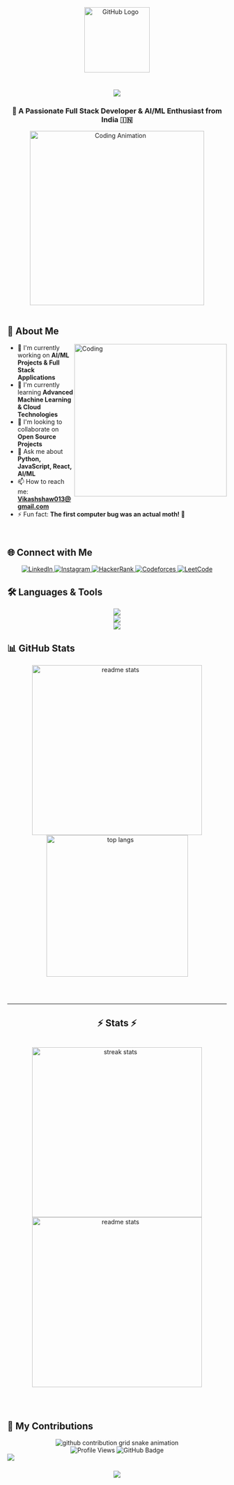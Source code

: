 <div align="center">
  <img src="https://github.githubassets.com/images/modules/logos_page/GitHub-Mark.png" width="150" alt="GitHub Logo" />
</div>

<h1 align="center">
  <img src="https://readme-typing-svg.herokuapp.com/?font=Righteous&size=35&center=true&vCenter=true&width=500&height=70&duration=4000&lines=Hi+There!+👋;+I'm+Vikash+Shaw!;" />
</h1>

<h3 align="center">🚀 A Passionate Full Stack Developer & AI/ML Enthusiast from India 🇮🇳</h3>

<div align="center">
  <img src="https://media2.giphy.com/media/qgQUggAC3Pfv687qPC/giphy.gif" width="400" alt="Coding Animation"/>
</div>

<br/>

## 🎯 About Me

<img align="right" alt="Coding" width="350" src="https://media1.tenor.com/m/2uyENRmiUt0AAAAd/coding.gif">

- 🔭 I'm currently working on **AI/ML Projects & Full Stack Applications**
- 🌱 I'm currently learning **Advanced Machine Learning & Cloud Technologies**
- 👯 I'm looking to collaborate on **Open Source Projects**
- 💬 Ask me about **Python, JavaScript, React, AI/ML**
- 📫 How to reach me: **Vikashshaw013@gmail.com**
- ⚡ Fun fact: **The first computer bug was an actual moth! 🐛**

<br clear="both" />

## 🌐 Connect with Me

<div align="center">
  <a href="https://linkedin.com/in/vikash shaw">
    <img src="https://img.shields.io/badge/LinkedIn-0077B5?style=for-the-badge&logo=linkedin&logoColor=white" alt="LinkedIn"/>
  </a>
  <a href="https://instagram.com/vikashshaw.me">
    <img src="https://img.shields.io/badge/Instagram-E4405F?style=for-the-badge&logo=instagram&logoColor=white" alt="Instagram"/>
  </a>
  <a href="https://www.hackerrank.com/@vikashshaw9622">
    <img src="https://img.shields.io/badge/-Hackerrank-2EC866?style=for-the-badge&logo=HackerRank&logoColor=white" alt="HackerRank"/>
  </a>
  <a href="https://codeforces.com/profile/vikash_shaw">
    <img src="https://img.shields.io/badge/Codeforces-445f9d?style=for-the-badge&logo=Codeforces&logoColor=white" alt="Codeforces"/>
  </a>
  <a href="https://www.leetcode.com/vikash_kumar_shaw">
    <img src="https://img.shields.io/badge/LeetCode-000000?style=for-the-badge&logo=LeetCode&logoColor=#d16c06" alt="LeetCode"/>
  </a>
</div>

## 🛠️ Languages & Tools

<div align="center">
  <img src="https://skillicons.dev/icons?i=python,javascript,typescript,react,nextjs,nodejs,express,html,css,bootstrap,tailwind" />
  <br/>
  <img src="https://skillicons.dev/icons?i=mongodb,mysql,postgresql,aws,git,github,vscode,figma,linux,docker" />
  <br/>
  <img src="https://skillicons.dev/icons?i=tensorflow,pytorch,opencv,sklearn,pandas,numpy,flask,fastapi,postman" />
</div>

## 📊 GitHub Stats

<div align="center">
  <img width="390" src="https://github-readme-stats.vercel.app/api?username=codebyvs&show_icons=true&theme=react&rank_icon=github&border_radius=10" alt="readme stats" />
  <br/>
  <img width="325" align="center" src="https://github-readme-stats.vercel.app/api/top-langs/?username=codebyvs&hide=HTML&langs_count=8&layout=compact&theme=react&border_radius=10&size_weight=0.5&count_weight=0.5&exclude_repo=github-readme-stats" alt="top langs" />
</div>

<br/><br/>

<hr/>

<h2 align="center">⚡ Stats ⚡</h2>
<br>
<div align=center>
  <img width=390 src="https://github-readme-streak-stats-salesp07.vercel.app/?user=codebyvs&count_private=true&theme=react&border_radius=10" alt="streak stats"/>
  <br/>
  <img width=390 src="https://github-readme-stats.vercel.app/api?username=codebyvs&count_private=true&show_icons=true&theme=react&rank_icon=github&border_radius=10" alt="readme stats" />
  <br/>
</div>

<br/><br/>

## 🐍 My Contributions

<div align="center">
  <picture>
    <source media="(prefers-color-scheme: dark)" srcset="https://raw.githubusercontent.com/codebyvs/codebyvs/output/github-contribution-grid-snake-dark.svg">
    <source media="(prefers-color-scheme: light)" srcset="https://raw.githubusercontent.com/codebyvs/codebyvs/output/github-contribution-grid-snake.svg">
    <img alt="github contribution grid snake animation" src="https://raw.githubusercontent.com/codebyvs/codebyvs/output/github-contribution-grid-snake.svg">
  </picture>
</div>

<div align="center">
  <img src="https://komarev.com/ghpvc/?username=codebyvs&label=Profile%20views&color=0e75b6&style=flat" alt="Profile Views" />
  <img src="https://img.shields.io/github/followers/codebyvs?label=Followers&style=social" alt="GitHub Badge"/>
</div>

<img src="https://user-images.githubusercontent.com/73097560/115834477-dbab4500-a447-11eb-908a-139a6edaec5c.gif">

<h3 align="center">
    <img src="https://readme-typing-svg.herokuapp.com/?font=Righteous&size=25&center=true&vCenter=true&width=500&height=70&duration=4000&lines=Thanks+for+visiting!+✌️;+Connect+with+me!;I'm+always+down+to+collab!">
</h3>
